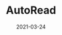 ---
layout: page
date: 2021-03-24
title: AutoRead
img: /assets/img/autoread-system-cropped.jpg
selected: True
links:
  - {name: Website, url: https://autoread-fydp.github.io/}
description: >
  BASc Capstone Project. 
  The dramatic automatic audiobook maker. Using the power of text to speach, we seek to generate suitably dramatic readings for fiction novels.
  Uses fully automated dataset generation for training a custom text to speach model.
importance: 4
category: "school project"
---